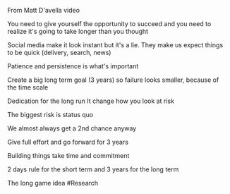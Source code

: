 From Matt D'avella video

You need to give yourself the opportunity to succeed and you need to realize it's going to take longer than you thought

Social media make it look instant but it's a lie. They make us expect things to be quick (delivery, search, news)

Patience and persistence is what's important

Create a big long term goal (3 years) so failure looks smaller, because of the time scale

Dedication for the long run
It change how you look at risk

The biggest risk is status quo

We almost always get a 2nd chance anyway

Give full effort and go forward for 3 years

Building things take time and commitment

2 days rule for the short term and 3 years for the long term

The long game idea #Research
